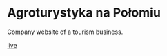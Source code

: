 # Agroturystyka na Połomiu

Company website of a tourism business.

[live](https://agroturystyka.netlify.app/#)

